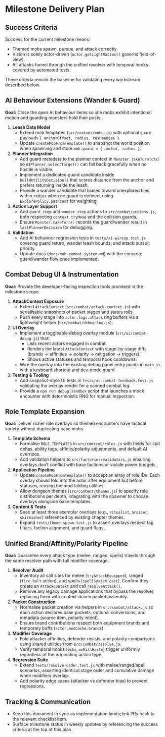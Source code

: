 # Milestone Delivery Plan

## Success Criteria
Success for the current milestone means:

- Themed mobs spawn, pursue, and attack correctly.
- Vision is solely actor-driven (`actor.getLightRadius()` governs field-of-view).
- All attacks funnel through the unified resolver with temporal hooks covered by automated tests.

These criteria remain the baseline for validating every workstream described below.

## AI Behaviour Extensions (Wander & Guard)
**Goal:** Close the open AI behaviour items so idle mobs exhibit intentional motion and guarding monsters hold their posts.

1. **Leash Data Model**
   - Extend mob templates (`src/content/mobs.js`) with optional `guard` payloads `{ anchorOffset, radius, resumeBias }`.
   - Update `createMobFromTemplate()` to snapshot the world position when spawning and store `mob.guard = { anchor, radius }`.
2. **Planner Integration**
   - Add guard metadata to the planner context in `Monster.takeTurn(ctx)` so `AIPlanner.selectTarget()` can fall back gracefully when no hostile is visible.
   - Implement a dedicated guard candidate inside `buildUtilityDecision()` that scores distance from the anchor and prefers returning inside the leash.
   - Provide a wander candidate that biases toward unexplored tiles within `radius` when no guard is defined, using `ExplorePolicy.pathCost` for weighting.
3. **Action Layer Support**
   - Add `guard_step` and `wander_step` actions to `src/combat/actions.js`, both respecting `context.tryMove` and the collision guards.
   - Ensure `Monster.takeTurn()` records the guard/wander result in `lastPlannerDecision` for debugging.
4. **Validation**
   - Add AI behaviour regression tests in `tests/ai-wireup.test.js` covering guard return, wander leash bounds, and attack pursuit priority.
   - Update docs (`docs/mob-combat-system.md`) with the concrete guard/wander flow once implemented.

## Combat Debug UI & Instrumentation
**Goal:** Provide the developer-facing inspection tools promised in the milestone scope.

1. **AttackContext Exposure**
   - Extend `AttackContext` (`src/combat/attack-context.js`) with serialisable snapshots of packet stages and status rolls.
   - Push every stage into `actor.logs.attack` ring buffers via a lightweight helper (`src/combat/debug-log.js`).
2. **UI Overlay**
   - Implement a toggleable debug overlay module (`src/ui/combat-debug.js`) that:
     - Lists recent actors engaged in combat.
     - Renders the latest `AttackContext` with stage-by-stage diffs (brands → affinities → polarity → mitigation → triggers).
     - Shows active statuses and temporal hook cooldowns.
   - Wire the overlay into the existing debug panel entry points in `main.js` with a keyboard shortcut and dev-mode guard.
3. **Testing & Tooling**
   - Add snapshot-style UI tests in `tests/ui-combat-feedback.test.js` validating the overlay render for a canned combat log.
   - Provide a `npm run debug:sandbox` script that launches a mock encounter with deterministic RNG for manual inspection.

## Role Template Expansion
**Goal:** Deliver richer role overlays so themed encounters have tactical variety without duplicating base mobs.

1. **Template Schema**
   - Formalise `ROLE_TEMPLATES` in `src/content/roles.js` with fields for stat deltas, ability tags, affinity/polarity adjustments, and default AI overrides.
   - Add validation helpers to `src/factories/validators.js` ensuring overlays don’t conflict with base factions or violate power budgets.
2. **Application Pipeline**
   - Update `createMobFromTemplate()` to accept an array of role IDs. Each overlay should fold into the actor after equipment but before statuses, reusing the mod folding utilities.
   - Allow dungeon themes (`src/content/themes.js`) to specify role distributions per depth, integrating with the spawner to choose overlays alongside base templates.
3. **Content & Tests**
   - Seed at least three exemplar overlays (e.g., `ritualist`, `bruiser`, `skirmisher`) referenced by existing chapter themes.
   - Expand `tests/theme-spawn.test.js` to assert overlays respect tag filters, faction alignment, and guard flags.

## Unified Brand/Affinity/Polarity Pipeline
**Goal:** Guarantee every attack type (melee, ranged, spells) travels through the same resolver path with full modifier coverage.

1. **Resolver Audit**
   - Inventory all call sites for melee (`tryAttackEquipped`), ranged (`fire_bolt` action), and spells (`spellSystem.cast`). Confirm they create an `AttackContext` and call `resolveAttack()`.
   - Remove any legacy damage applications that bypass the resolver, replacing them with context-driven packet assembly.
2. **Packet Construction**
   - Normalise packet creation via helpers in `src/combat/attack.js` so each action declares base packets, optional conversions, and metadata (source item, polarity intent).
   - Ensure brand contributions respect both equipment brands and temporary buffs (`actor.modCache.brands`).
3. **Modifier Coverage**
   - Fold attacker affinities, defender resists, and polarity comparisons using shared utilities from `src/combat/resolve.js`.
   - Verify temporal hooks (`echo`, `onKillHaste`) trigger uniformly regardless of the originating action type.
4. **Regression Suite**
   - Extend `tests/resolve-order.test.js` with melee/ranged/spell scenarios, asserting identical stage order and cumulative damage when modifiers overlap.
   - Add polarity edge cases (attacker vs defender bias) to prevent regressions.

## Tracking & Communication
- Keep this document in sync as implementation lands; link PRs back to the relevant checklist item.
- Surface milestone status in weekly updates by referencing the success criteria at the top of this plan.
